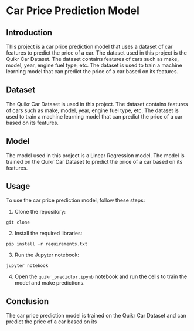 # Car Price Prediction Model

## Introduction

This project is a car price prediction model that uses a dataset of car features to predict the price of a car. The dataset used in this project is the Quikr Car Dataset. The dataset contains features of cars such as make, model, year, engine fuel type, etc. The dataset is used to train a machine learning model that can predict the price of a car based on its features.

## Dataset

The Quikr Car Dataset is used in this project. The dataset contains features of cars such as make, model, year, engine fuel type, etc. The dataset is used to train a machine learning model that can predict the price of a car based on its features.

## Model

The model used in this project is a Linear Regression model. The model is trained on the Quikr Car Dataset to predict the price of a car based on its features.

## Usage

To use the car price prediction model, follow these steps:

1. Clone the repository:

```
git clone
```

2. Install the required libraries:

```
pip install -r requirements.txt
```

3. Run the Jupyter notebook:

```
jupyter notebook
```

4. Open the `quikr_predictor.ipynb` notebook and run the cells to train the model and make predictions.

## Conclusion

The car price prediction model is trained on the Quikr Car Dataset and can predict the price of a car based on its 